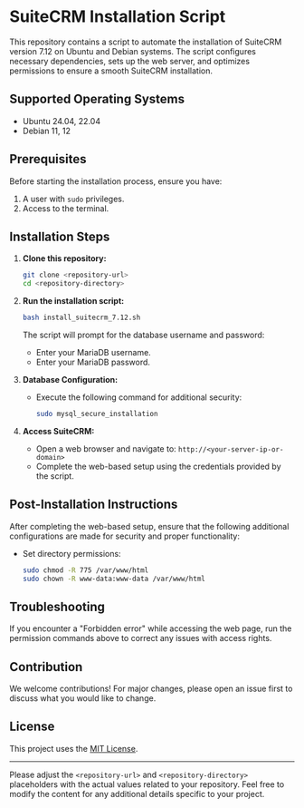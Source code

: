 # SuiteCRM Installation Script

This repository contains a script to automate the installation of SuiteCRM version 7.12 on Ubuntu and Debian systems. The script configures necessary dependencies, sets up the web server, and optimizes permissions to ensure a smooth SuiteCRM installation.

## Supported Operating Systems

- Ubuntu 24.04, 22.04
- Debian 11, 12

## Prerequisites

Before starting the installation process, ensure you have:

1. A user with `sudo` privileges.
2. Access to the terminal.

## Installation Steps

1. **Clone this repository:**
   ```bash
   git clone <repository-url>
   cd <repository-directory>
   ```

2. **Run the installation script:**
   ```bash
   bash install_suitecrm_7.12.sh
   ```

   The script will prompt for the database username and password:
   - Enter your MariaDB username.
   - Enter your MariaDB password.

3. **Database Configuration:**
   - Execute the following command for additional security:
     ```bash
     sudo mysql_secure_installation
     ```
4. **Access SuiteCRM:**
   - Open a web browser and navigate to: `http://<your-server-ip-or-domain>`
   - Complete the web-based setup using the credentials provided by the script.

## Post-Installation Instructions

After completing the web-based setup, ensure that the following additional configurations are made for security and proper functionality:

- Set directory permissions:
  ```bash
  sudo chmod -R 775 /var/www/html
  sudo chown -R www-data:www-data /var/www/html
  ```

## Troubleshooting

If you encounter a "Forbidden error" while accessing the web page, run the permission commands above to correct any issues with access rights.

## Contribution

We welcome contributions! For major changes, please open an issue first to discuss what you would like to change.

## License

This project uses the [MIT License](LICENSE).

---

Please adjust the `<repository-url>` and `<repository-directory>` placeholders with the actual values related to your repository. Feel free to modify the content for any additional details specific to your project.
